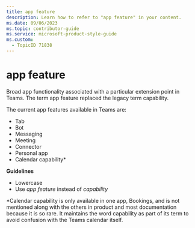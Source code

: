 ```yaml
---
title: app feature
description: Learn how to refer to "app feature" in your content.
ms.date: 09/06/2023
ms.topic: contributor-guide
ms.service: microsoft-product-style-guide
ms.custom:
  - TopicID 71838
---
```



# app feature

Broad app functionality associated with a particular extension point in Teams. The term app feature replaced the legacy term capability. 

The current app features available in Teams are:  
- Tab  
- Bot  
- Messaging  
- Meeting  
- Connector  
- Personal app  
- Calendar capability*  

**Guidelines**  

- Lowercase  
- Use *app feature* instead of *capability*  

*Calendar capability is only available in one app, Bookings, and is not mentioned along with the others in product and most documentation because it is so rare. It maintains the word capability as part of its term to avoid confusion with the Teams calendar itself.  


